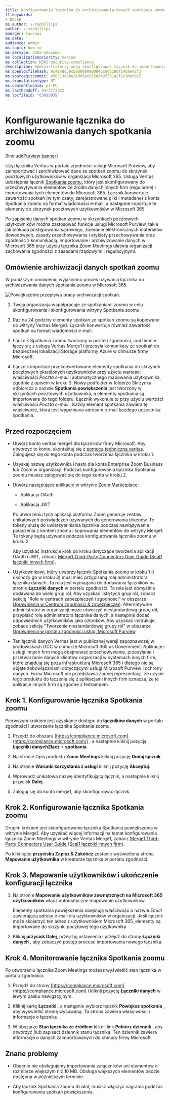 ```yaml
---
title: Konfigurowanie łącznika do archiwizowania danych spotkania zoomu w Microsoft 365
f1.keywords:
- NOCSH
ms.author: v-tophillips
author: v-tophillips
manager: laurawi
ms.date: ''
audience: Admin
ms.topic: how-to
ms.service: O365-seccomp
ms.localizationpriority: medium
ms.collection: M365-security-compliance
description: Administratorzy mogą skonfigurować łącznik do importowania i archiwizowania danych ze spotkań veritas zoom do Microsoft 365. Umożliwia to archiwizowanie danych ze źródeł danych innych firm w Microsoft 365 dzięki czemu można używać funkcji zgodności, takich jak blokada prawna, wyszukiwanie zawartości i zasady przechowywania, aby zarządzać danymi innych firm w organizacji.
ms.openlocfilehash: 91414dd58cb8880b0900846c6dd106f14bae42f3
ms.sourcegitcommit: e50c13d9be3ed05ecb156d497551acf2c9da9015
ms.translationtype: MT
ms.contentlocale: pl-PL
ms.lasthandoff: 04/27/2022
ms.locfileid: "65095039"
---
```

# <a name="set-up-a-connector-to-archive-zoom-meetings-data"></a>Konfigurowanie łącznika do archiwizowania danych spotkania zoomu

[!include[Purview banner](../includes/purview-rebrand-banner.md)]

Użyj łącznika Veritas w portalu zgodności usługi Microsoft Purview, aby zaimportować i zarchiwizować dane ze spotkań zoomu do skrzynek pocztowych użytkowników w organizacji Microsoft 365. Usługa Veritas udostępnia łącznik [Spotkania zoomu](https://globanet.com/zoom/), który jest skonfigurowany do przechwytywania elementów ze źródła danych innych firm (regularnie) i importowania tych elementów do Microsoft 365. Łącznik konwertuje zawartość spotkań (w tym czaty, zarejestrowane pliki i metadane) z konta Spotkania zoomu na format wiadomości e-mail, a następnie importuje te elementy do skrzynek pocztowych użytkowników w Microsoft 365.

Po zapisaniu danych spotkań zoomu w skrzynkach pocztowych użytkowników można zastosować funkcje usługi Microsoft Purview, takie jak blokada postępowania sądowego, zbieranie elektronicznych materiałów dowodowych, zasady przechowywania i etykiety przechowywania oraz zgodność z komunikacją. Importowanie i archiwizowanie danych w Microsoft 365 przy użyciu łącznika Zoom Meetings ułatwia organizacji zachowanie zgodności z zasadami rządowymi i regulacyjnymi.

## <a name="overview-of-archiving-zoom-meetings-data"></a>Omówienie archiwizacji danych spotkań zoomu

W poniższym omówieniu wyjaśniono proces używania łącznika do archiwizowania danych spotkania zoomu w Microsoft 365.

![Powiększenie przepływu pracy archiwizacji spotkań.](../media/ZoomMeetingsConnectorWorkflow.png)

1. Twoja organizacja współpracuje ze spotkaniami zoomu w celu skonfigurowania i skonfigurowania witryny Spotkania zoomu.

2. Raz na 24 godziny elementy spotkań ze spotkań zoomu są kopiowane do witryny Veritas Merge1. Łącznik konwertuje również zawartość spotkań na format wiadomości e-mail.

3. Łącznik Spotkania zoomu tworzony w portalu zgodności, codziennie łączy się z usługą Veritas Merge1 i przesyła komunikaty ze spotkań do bezpiecznej lokalizacji Storage platformy Azure w chmurze firmy Microsoft.

4. Łącznik importuje przekonwertowane elementy spotkania do skrzynek pocztowych określonych użytkowników przy użyciu wartości właściwości *Poczta e-mail* i automatycznego mapowania użytkownika, zgodnie z opisem w kroku 3. Nowy podfolder w folderze Skrzynka odbiorcza o nazwie **Spotkania powiększenia** jest tworzony w skrzynkach pocztowych użytkownika, a elementy spotkania są importowane do tego folderu. Łącznik wykonuje to przy użyciu wartości właściwości *Poczta e-mail* . Każdy element spotkania zawiera tę właściwość, która jest wypełniana adresem e-mail każdego uczestnika spotkania.

## <a name="before-you-begin"></a>Przed rozpoczęciem

- Utwórz konto veritas merge1 dla łączników firmy Microsoft. Aby utworzyć to konto, skontaktuj się z [pomocą techniczną veritas](https://globanet.com/ms-connectors-contact). Zalogujesz się do tego konta podczas tworzenia łącznika w kroku 1.

- Uzyskaj nazwę użytkownika i hasło dla konta Enterprise Zoom Business lub Zoom w organizacji. Podczas konfigurowania łącznika Spotkania zoomu musisz zalogować się do tego konta w kroku 2.

- Utwórz następujące aplikacje w witrynie [Zoom Marketplace](https://marketplace.zoom.us):

  - Aplikacja OAuth

  - Aplikacja JWT

  Po utworzeniu tych aplikacji platforma Zoom generuje zestaw unikatowych poświadczeń używanych do generowania tokenów. Te tokeny służą do uwierzytelniania łącznika podczas nawiązywania połączenia z kontem zoomu i kopiowania elementów do witryny Merge1. Te tokeny będą używane podczas konfigurowania łącznika zoomu w kroku 2.

  Aby uzyskać instrukcje krok po kroku dotyczące tworzenia aplikacji OAuth i JWT, zobacz [Merge1 Third-Party Connectors User Guide (Scal1 łączniki innych firm](https://docs.ms.merge1.globanetportal.com/Merge1%20Third-Party%20Connectors%20Zoom%20Meetings%20User%20Guide%20.pdf)).

- Użytkownikowi, który utworzy łącznik Spotkania zoomu w kroku 1 (i ukończy go w kroku 3) musi mieć przypisaną rolę administratora łącznika danych. Ta rola jest wymagana do dodawania łączników na stronie **Łączniki danych** w portalu zgodności. Ta rola jest domyślnie dodawana do wielu grup ról. Aby uzyskać listę tych grup ról, zobacz sekcję "Role w centrach zabezpieczeń i zgodności" w obszarze [Uprawnienia w Centrum zgodności & zabezpieczeń](../security/office-365-security/permissions-in-the-security-and-compliance-center.md#roles-in-the-security--compliance-center). Alternatywnie administrator w organizacji może utworzyć niestandardową grupę ról, przypisać rolę administratora łącznika danych, a następnie dodać odpowiednich użytkowników jako członków. Aby uzyskać instrukcje, zobacz sekcję "Tworzenie niestandardowej grupy ról" w obszarze [Uprawnienia w portalu zgodności usługi Microsoft Purview](microsoft-365-compliance-center-permissions.md#create-a-custom-role-group).

- Ten łącznik danych Veritas jest w publicznej wersji zapoznawczej w środowiskach GCC w chmurze Microsoft 365 us Government. Aplikacje i usługi innych firm mogą obejmować przechowywanie, przesyłanie i przetwarzanie danych klientów organizacji w systemach innych firm, które znajdują się poza infrastrukturą Microsoft 365 i dlatego nie są objęte zobowiązaniami dotyczącymi usługi Microsoft Purview i ochrony danych. Firma Microsoft nie przedstawia żadnej reprezentacji, że użycie tego produktu do łączenia się z aplikacjami innych firm oznacza, że te aplikacje innych firm są zgodne z fedrampem.

## <a name="step-1-set-up-the-zoom-meetings-connector"></a>Krok 1. Konfigurowanie łącznika Spotkania zoomu

Pierwszym krokiem jest uzyskanie dostępu do **łączników danych** w portalu zgodności i utworzenie łącznika Spotkania zoomu.

1. Przejdź do obszaru [https://compliance.microsoft.com](https://compliance.microsoft.com/) , a następnie kliknij pozycję **Łączniki danychZłącz** >  **spotkania**.

2. Na stronie Opis produktu **Zoom Meetings** kliknij pozycję **Dodaj łącznik**.

3. Na stronie **Warunki korzystania z usługi** kliknij pozycję **Akceptuj**.

4. Wprowadź unikatową nazwę identyfikującą łącznik, a następnie kliknij przycisk **Dalej**.

5. Zaloguj się do konta merge1, aby skonfigurować łącznik.

## <a name="step-2-configure-the-zoom-meetings-connector"></a>Krok 2. Konfigurowanie łącznika Spotkania zoomu

Drugim krokiem jest skonfigurowanie łącznika Spotkania powiększenia w witrynie Merge1. Aby uzyskać więcej informacji na temat konfigurowania łącznika Zoom Meetings w witrynie Veritas Merge1, zobacz [Merge1 Third-Party Connectors User Guide (Scal1 łączniki innych firm](https://docs.ms.merge1.globanetportal.com/Merge1%20Third-Party%20Connectors%20Zoom%20Meetings%20User%20Guide%20.pdf)).

Po kliknięciu **przycisku Zapisz & Zakończ** zostanie wyświetlona strona **Mapowanie użytkownika** w kreatorze łącznika w portalu zgodności.

## <a name="step-3-map-users-and-complete-the-connector-setup"></a>Krok 3. Mapowanie użytkowników i ukończenie konfiguracji łącznika

1. Na stronie **Mapowanie użytkowników zewnętrznych na Microsoft 365 użytkowników** włącz automatyczne mapowanie użytkowników.

   Elementy spotkania powiększenia obejmują właściwość o nazwie *Email* zawierającą adresy e-mail dla użytkowników w organizacji. Jeśli łącznik może skojarzyć ten adres z użytkownikiem Microsoft 365, elementy są importowane do skrzynki pocztowej tego użytkownika

2. Kliknij **przycisk Dalej**, przejrzyj ustawienia i przejdź do strony **Łączniki danych** , aby zobaczyć postęp procesu importowania nowego łącznika.

## <a name="step-4-monitor-the-zoom-meetings-connector"></a>Krok 4. Monitorowanie łącznika Spotkania zoomu

Po utworzeniu łącznika Zoom Meetings możesz wyświetlić stan łącznika w portalu zgodności.

1. Przejdź do strony [https://compliance.microsoft.com](https://compliance.microsoft.com) i kliknij pozycję **Łączniki danych** w lewym pasku nawigacyjnym.

2. Kliknij kartę **Łączniki** , a następnie wybierz łącznik **Powiększ spotkania** , aby wyświetlić stronę wysuwaną. Ta strona zawiera właściwości i informacje o łączniku.

3. W obszarze **Stan łącznika ze źródłem** kliknij link **Pobierz dziennik** , aby otworzyć (lub zapisać) dziennik stanu łącznika. Ten dziennik zawiera informacje o danych zaimportowanych do chmury firmy Microsoft.

## <a name="known-issues"></a>Znane problemy

- Obecnie nie obsługujemy importowania załączników ani elementów o rozmiarze większym niż 10 MB. Obsługa większych elementów będzie dostępna w późniejszym terminie.

- Aby łącznik Spotkania zoomu działał, musisz włączyć nagrania podczas konfigurowania spotkań powiększenia.